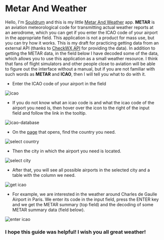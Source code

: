 # Metar And Weather

Hello, I'm [Souldrum](https://github.com/souldrum) and this is my little [Metar And Weather](https://souldrum.github.io/Metar_And_Weather/) app. **METAR** is an aviation meteorological code for transmitting actual weather reports at an aerodrome, which you can get if you enter the ICAO code of your airport in the appropriate field. This application is not a product for mass use, but you can try how it works. This is my draft for practicing getting data from an external API (thanks to [CheckWX API](https://www.checkwxapi.com/) for providing the data). In addition to getting the METAR data, in the field below I have decoded some of the data, which allows you to use this application as a small weather resource. I think that fans of flight simulators and other people close to aviation will be able to figure out the interface without a manual, but if you are not familiar with such words as **METAR** and **ICAO**, then I will tell you what to do with it.

-   Enter the ICAO code of your airport in the field

![icao](src/readme_img/inputIcao.jpg)

-   If you do not know what an icao code is and what the icao code of the airport you need is, then hover over the icon to the right of the input field and follow the link in the tooltip.

![icao-database](src/readme_img/tooltip.jpg)

-   On the [page](https://airportsbase.org/ICAO.php) that opens, find the country you need.

![select country](src/readme_img/icaoPage.jpg)

-   Then the city in which the airport you need is located.

![select city](src/readme_img/icaoPageCity.jpg)

-   After that, you will see all possible airports in the selected city and a table with the column we need.

![get icao](src/readme_img/LFPG.jpg)

-   For example, we are interested in the weather around Charles de Gaulle Airport in Paris. We enter its code in the input field, press the ENTER key and we get the METAR summary (top field) and the decoding of some METAR summary data (field below).

![enter icao](src/readme_img/data.jpg)

### I hope this guide was helpful! I wish you all great weather!
